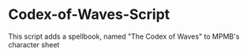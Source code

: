 # Codex-of-Waves-Script
This script adds a spellbook, named "The Codex of Waves" to MPMB's character sheet
